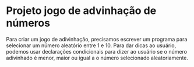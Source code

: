 # Projeto jogo de advinhação de números

Para criar um jogo de adivinhação, precisamos escrever um programa para selecionar um número aleatório entre 1 e 10. Para dar dicas ao usuário, podemos usar declarações condicionais para dizer ao usuário se o número adivinhado é menor, maior ou igual a o número selecionado aleatoriamente.

